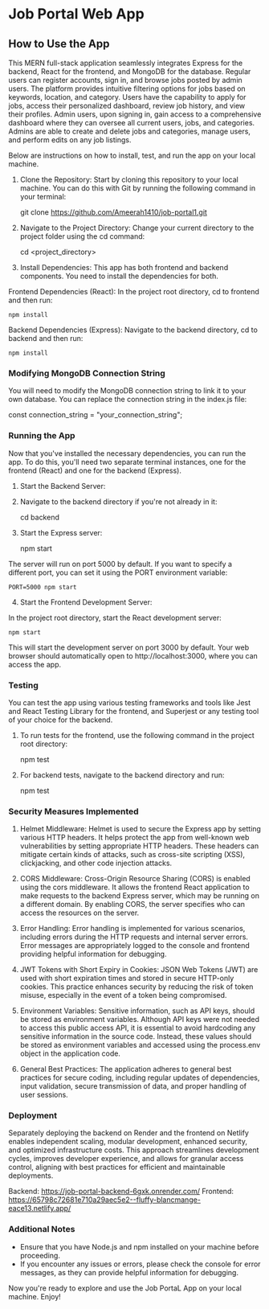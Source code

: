 # Job Portal Web App

## How to Use the App

This MERN full-stack application seamlessly integrates Express for the backend, React for the frontend, and MongoDB for the database. Regular users can register accounts, sign in, and browse jobs posted by admin users. The platform provides intuitive filtering options for jobs based on keywords, location, and category. Users have the capability to apply for jobs, access their personalized dashboard, review job history, and view their profiles. Admin users, upon signing in, gain access to a comprehensive dashboard where they can oversee all current users, jobs, and categories. Admins are able to create and delete jobs and categories, manage users, and perform edits on any job listings.

Below are instructions on how to install, test, and run the app on your local machine.

1. Clone the Repository: Start by cloning this repository to your local machine. You can do this with Git by running the following command in your terminal:

   git clone https://github.com/Ameerah1410/job-portal1.git

2. Navigate to the Project Directory: Change your current directory to the project folder using the cd command:

   cd <project_directory>

3. Install Dependencies: This app has both frontend and backend components. You need to install the dependencies for both.

Frontend Dependencies (React): In the project root directory, cd to frontend and then run:

    npm install

Backend Dependencies (Express): Navigate to the backend directory, cd to backend and then run:

    npm install

### Modifying MongoDB Connection String

You will need to modify the MongoDB connection string to link it to your own database. You can replace the connection string in the index.js file:

const connection_string = "your_connection_string";

### Running the App

Now that you've installed the necessary dependencies, you can run the app. To do this, you'll need two separate terminal instances, one for the frontend (React) and one for the backend (Express).

1. Start the Backend Server:

2. Navigate to the backend directory if you're not already in it:

   cd backend

3. Start the Express server:

   npm start

The server will run on port 5000 by default. If you want to specify a different port, you can set it using the PORT environment variable:

    PORT=5000 npm start

4. Start the Frontend Development Server:

In the project root directory, start the React development server:

    npm start

This will start the development server on port 3000 by default. Your web browser should automatically open to http://localhost:3000, where you can access the app.

### Testing

You can test the app using various testing frameworks and tools like Jest and React Testing Library for the frontend, and Superjest or any testing tool of your choice for the backend.

1. To run tests for the frontend, use the following command in the project root directory:

   npm test

2. For backend tests, navigate to the backend directory and run:

   npm test

### Security Measures Implemented

1. Helmet Middleware:
   Helmet is used to secure the Express app by setting various HTTP headers. It helps protect the app from well-known web vulnerabilities by setting appropriate HTTP headers. These headers can mitigate certain kinds of attacks, such as cross-site scripting (XSS), clickjacking, and other code injection attacks.

2. CORS Middleware:
   Cross-Origin Resource Sharing (CORS) is enabled using the cors middleware. It allows the frontend React application to make requests to the backend Express server, which may be running on a different domain. By enabling CORS, the server specifies who can access the resources on the server.

3. Error Handling:
   Error handling is implemented for various scenarios, including errors during the HTTP requests and internal server errors. Error messages are appropriately logged to the console and frontend providing helpful information for debugging.

4. JWT Tokens with Short Expiry in Cookies:
   JSON Web Tokens (JWT) are used with short expiration times and stored in secure HTTP-only cookies. This practice enhances security by reducing the risk of token misuse, especially in the event of a token being compromised.

5. Environment Variables:
   Sensitive information, such as API keys, should be stored as environment variables. Although API keys were not needed to access this public access API, it is essential to avoid hardcoding any sensitive information in the source code. Instead, these values should be stored as environment variables and accessed using the process.env object in the application code.

6. General Best Practices:
   The application adheres to general best practices for secure coding, including regular updates of dependencies, input validation, secure transmission of data, and proper handling of user sessions.

### Deployment

Separately deploying the backend on Render and the frontend on Netlify enables independent scaling, modular development, enhanced security, and optimized infrastructure costs. This approach streamlines development cycles, improves developer experience, and allows for granular access control, aligning with best practices for efficient and maintainable deployments.

Backend: https://job-portal-backend-6gxk.onrender.com/
Frontend: https://65798c72681e710a29aec5e2--fluffy-blancmange-eace13.netlify.app/

### Additional Notes

- Ensure that you have Node.js and npm installed on your machine before proceeding.
- If you encounter any issues or errors, please check the console for error messages, as they can provide helpful information for debugging.

Now you're ready to explore and use the Job PortaL App on your local machine. Enjoy!

